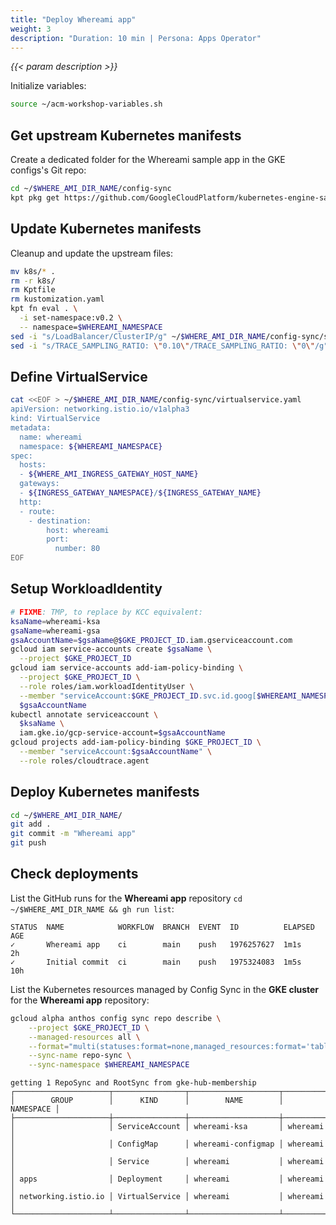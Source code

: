 ```yaml
---
title: "Deploy Whereami app"
weight: 3
description: "Duration: 10 min | Persona: Apps Operator"
---
```

_{{< param description >}}_

Initialize variables:
```Bash
source ~/acm-workshop-variables.sh
```

## Get upstream Kubernetes manifests

Create a dedicated folder for the Whereami sample app in the GKE configs's Git repo:
```Bash
cd ~/$WHERE_AMI_DIR_NAME/config-sync
kpt pkg get https://github.com/GoogleCloudPlatform/kubernetes-engine-samples/whereami/k8s
```

## Update Kubernetes manifests

Cleanup and update the upstream files:
```Bash
mv k8s/* .
rm -r k8s/
rm Kptfile
rm kustomization.yaml
kpt fn eval . \
  -i set-namespace:v0.2 \
  -- namespace=$WHEREAMI_NAMESPACE
sed -i "s/LoadBalancer/ClusterIP/g" ~/$WHERE_AMI_DIR_NAME/config-sync/service.yaml
sed -i "s/TRACE_SAMPLING_RATIO: \"0.10\"/TRACE_SAMPLING_RATIO: \"0\"/g" ~/$WHERE_AMI_DIR_NAME/config-sync/configmap.yaml
```

## Define VirtualService

```Bash
cat <<EOF > ~/$WHERE_AMI_DIR_NAME/config-sync/virtualservice.yaml
apiVersion: networking.istio.io/v1alpha3
kind: VirtualService
metadata:
  name: whereami
  namespace: ${WHEREAMI_NAMESPACE}
spec:
  hosts:
  - ${WHERE_AMI_INGRESS_GATEWAY_HOST_NAME}
  gateways:
  - ${INGRESS_GATEWAY_NAMESPACE}/${INGRESS_GATEWAY_NAME}
  http:
  - route:
    - destination:
        host: whereami
        port:
          number: 80
EOF
```

## Setup WorkloadIdentity

```Bash
# FIXME: TMP, to replace by KCC equivalent:
ksaName=whereami-ksa
gsaName=whereami-gsa
gsaAccountName=$gsaName@$GKE_PROJECT_ID.iam.gserviceaccount.com
gcloud iam service-accounts create $gsaName \
  --project $GKE_PROJECT_ID
gcloud iam service-accounts add-iam-policy-binding \
  --project $GKE_PROJECT_ID \
  --role roles/iam.workloadIdentityUser \
  --member "serviceAccount:$GKE_PROJECT_ID.svc.id.goog[$WHEREAMI_NAMESPACE/$ksaName]" \
  $gsaAccountName
kubectl annotate serviceaccount \
  $ksaName \
  iam.gke.io/gcp-service-account=$gsaAccountName
gcloud projects add-iam-policy-binding $GKE_PROJECT_ID \
  --member "serviceAccount:$gsaAccountName" \
  --role roles/cloudtrace.agent
```

## Deploy Kubernetes manifests

```Bash
cd ~/$WHERE_AMI_DIR_NAME/
git add .
git commit -m "Whereami app"
git push
```

## Check deployments

List the GitHub runs for the **Whereami app** repository `cd ~/$WHERE_AMI_DIR_NAME && gh run list`:
```Plaintext
STATUS  NAME            WORKFLOW  BRANCH  EVENT  ID          ELAPSED  AGE
✓       Whereami app    ci        main    push   1976257627  1m1s     2h
✓       Initial commit  ci        main    push   1975324083  1m5s     10h
```

List the Kubernetes resources managed by Config Sync in the **GKE cluster** for the **Whereami app** repository:
```Bash
gcloud alpha anthos config sync repo describe \
    --project $GKE_PROJECT_ID \
    --managed-resources all \
    --format="multi(statuses:format=none,managed_resources:format='table[box](group:sort=2,kind,name,namespace:sort=1)')" \
    --sync-name repo-sync \
    --sync-namespace $WHEREAMI_NAMESPACE
```
```Plaintext
getting 1 RepoSync and RootSync from gke-hub-membership
┌─────────────────────┬────────────────┬────────────────────┬───────────┐
│        GROUP        │      KIND      │        NAME        │ NAMESPACE │
├─────────────────────┼────────────────┼────────────────────┼───────────┤
│                     │ ServiceAccount │ whereami-ksa       │ whereami  │
│                     │ ConfigMap      │ whereami-configmap │ whereami  │
│                     │ Service        │ whereami           │ whereami  │
│ apps                │ Deployment     │ whereami           │ whereami  │
│ networking.istio.io │ VirtualService │ whereami           │ whereami  │
└─────────────────────┴────────────────┴────────────────────┴───────────┘
```